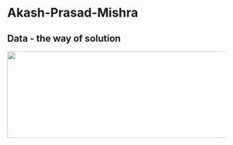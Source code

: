 # Akash-Prasad-Mishra
##  Data - the way of solution
<div id="header" align="center">
  <img src="https://r4.wallpaperflare.com/wallpaper/290/228/26/digital-art-circuits-minimalism-multiple-display-wallpaper-79c65276cb9a0fea804b823a2867c553.jpg" width="1000" height="200"/>
</div
